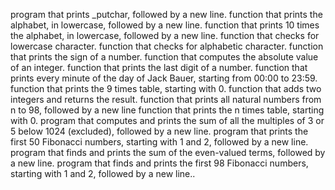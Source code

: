 program that prints _putchar, followed by a new line. function that prints the alphabet, in lowercase, followed by a new line. function that prints 10 times the alphabet, in lowercase, followed by a new line. function that checks for lowercase character. function that checks for alphabetic character. function that prints the sign of a number. function that computes the absolute value of an integer. function that prints the last digit of a number. function that prints every minute of the day of Jack Bauer, starting from 00:00 to 23:59. function that prints the 9 times table, starting with 0. function that adds two integers and returns the result. function that prints all natural numbers from n to 98, followed by a new line function that prints the n times table, starting with 0. program that computes and prints the sum of all the multiples of 3 or 5 below 1024 (excluded), followed by a new line. program that prints the first 50 Fibonacci numbers, starting with 1 and 2, followed by a new line. program that finds and prints the sum of the even-valued terms, followed by a new line. program that finds and prints the first 98 Fibonacci numbers, starting with 1 and 2, followed by a new line..
